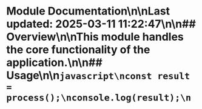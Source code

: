 # Module Documentation\n\nLast updated: 2025-03-11 11:22:47\n\n## Overview\n\nThis module handles the core functionality of the application.\n\n## Usage\n\n```javascript\nconst result = process();\nconsole.log(result);\n```
